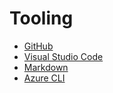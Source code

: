 # Tooling

- [GitHub](./01-Github)
- [Visual Studio Code](./02-VSCode)
- [Markdown](./03-Markdown)
- [Azure CLI](./04-CLI)
